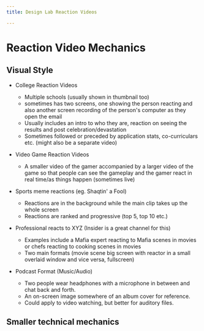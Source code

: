 ```yaml
---
title: Design Lab Reaction Videos

---
```


# Reaction Video Mechanics 
## Visual Style
- College Reaction Videos
    * Multiple schools (usually shown in thumbnail too)
    * sometimes has two screens, one showing the person reacting and also another screen recording of the person's computer as they open the email
    * Usually includes an intro to who they are, reaction on seeing the results and post celebration/devastation
    * Sometimes followed or preceded by application stats, co-curriculars etc. (might also be a separate video) 

- Video Game Reaction Videos
    * A smaller video of the gamer accompanied by a larger video of the game so that people can see the gameplay and the gamer react in real time/as things happen (sometimes live) 

- Sports meme reactions (eg. Shaqtin' a Fool)
    * Reactions are in the background while the main clip takes up the whole screen
    * Reactions are ranked and progressive (top 5, top 10 etc.)

- Professional reacts to XYZ (Insider is a great channel for this)
    * Examples include a Mafia expert reacting to Mafia scenes in movies or chefs reacting to cooking scenes in movies
    * Two main formats (movie scene big screen with reactor in a small overlaid window and vice versa, fullscreen)

- Podcast Format (Music/Audio)
    * Two people wear headphones with a microphone in between and chat back and forth. 
    * An on-screen image somewhere of an album cover for reference. 
    * Could apply to video watching, but better for auditory files. 

## Smaller technical mechanics
